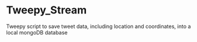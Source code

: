 Tweepy_Stream
=============

Tweepy script to save tweet data, including location and coordinates, into a local mongoDB database
